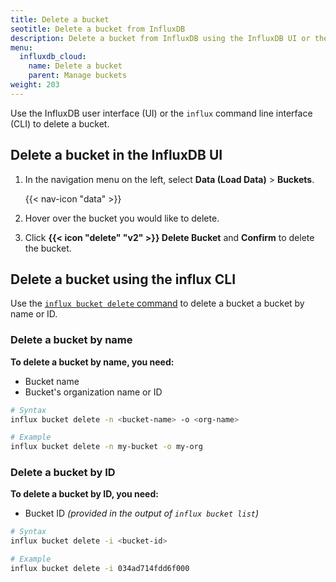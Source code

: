 ```yaml
---
title: Delete a bucket
seotitle: Delete a bucket from InfluxDB
description: Delete a bucket from InfluxDB using the InfluxDB UI or the influx CLI
menu:
  influxdb_cloud:
    name: Delete a bucket
    parent: Manage buckets
weight: 203
---
```


Use the InfluxDB user interface (UI) or the `influx` command line interface (CLI)
to delete a bucket.

## Delete a bucket in the InfluxDB UI

1. In the navigation menu on the left, select **Data (Load Data)** > **Buckets**.

    {{< nav-icon "data" >}}

2. Hover over the bucket you would like to delete.
3. Click **{{< icon "delete" "v2" >}} Delete Bucket** and **Confirm** to delete the bucket.

## Delete a bucket using the influx CLI

Use the [`influx bucket delete` command](/influxdb/cloud/reference/cli/influx/bucket/delete)
to delete a bucket a bucket by name or ID.

### Delete a bucket by name
**To delete a bucket by name, you need:**

- Bucket name
- Bucket's organization name or ID

<!-- -->
```sh
# Syntax
influx bucket delete -n <bucket-name> -o <org-name>

# Example
influx bucket delete -n my-bucket -o my-org
```

### Delete a bucket by ID
**To delete a bucket by ID, you need:**

- Bucket ID _(provided in the output of `influx bucket list`)_

<!-- -->
```sh
# Syntax
influx bucket delete -i <bucket-id>

# Example
influx bucket delete -i 034ad714fdd6f000
```
